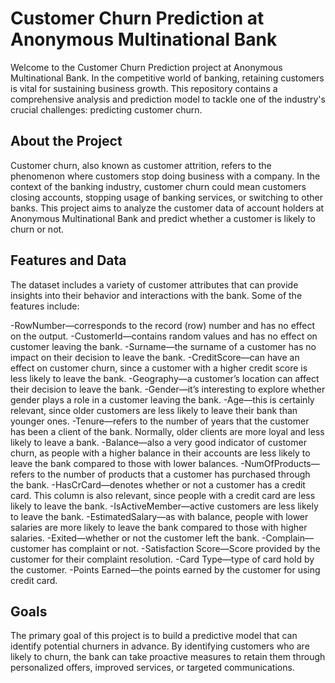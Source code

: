 # Customer Churn Prediction at Anonymous Multinational Bank

Welcome to the Customer Churn Prediction project at Anonymous Multinational Bank. In the competitive world of banking, retaining customers is vital for sustaining business growth. This repository contains a comprehensive analysis and prediction model to tackle one of the industry's crucial challenges: predicting customer churn.

## About the Project

Customer churn, also known as customer attrition, refers to the phenomenon where customers stop doing business with a company. In the context of the banking industry, customer churn could mean customers closing accounts, stopping usage of banking services, or switching to other banks. This project aims to analyze the customer data of account holders at Anonymous Multinational Bank and predict whether a customer is likely to churn or not.

## Features and Data

The dataset includes a variety of customer attributes that can provide insights into their behavior and interactions with the bank. Some of the features include:

-RowNumber—corresponds to the record (row) number and has no effect on the output.
-CustomerId—contains random values and has no effect on customer leaving the bank.
-Surname—the surname of a customer has no impact on their decision to leave the bank.
-CreditScore—can have an effect on customer churn, since a customer with a higher credit score is less likely to leave the bank.
-Geography—a customer’s location can affect their decision to leave the bank.
-Gender—it’s interesting to explore whether gender plays a role in a customer leaving the bank.
-Age—this is certainly relevant, since older customers are less likely to leave their bank than younger ones.
-Tenure—refers to the number of years that the customer has been a client of the bank. Normally, older clients are more loyal and less likely to leave a bank.
-Balance—also a very good indicator of customer churn, as people with a higher balance in their accounts are less likely to leave the bank compared to those with lower balances.
-NumOfProducts—refers to the number of products that a customer has purchased through the bank.
-HasCrCard—denotes whether or not a customer has a credit card. This column is also relevant, since people with a credit card are less likely to leave the bank.
-IsActiveMember—active customers are less likely to leave the bank.
-EstimatedSalary—as with balance, people with lower salaries are more likely to leave the bank compared to those with higher salaries.
-Exited—whether or not the customer left the bank.
-Complain—customer has complaint or not.
-Satisfaction Score—Score provided by the customer for their complaint resolution.
-Card Type—type of card hold by the customer.
-Points Earned—the points earned by the customer for using credit card.



## Goals

The primary goal of this project is to build a predictive model that can identify potential churners in advance. By identifying customers who are likely to churn, the bank can take proactive measures to retain them through personalized offers, improved services, or targeted communications.

